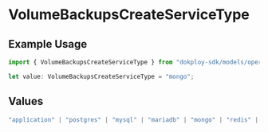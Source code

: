 # VolumeBackupsCreateServiceType

## Example Usage

```typescript
import { VolumeBackupsCreateServiceType } from "dokploy-sdk/models/operations";

let value: VolumeBackupsCreateServiceType = "mongo";
```

## Values

```typescript
"application" | "postgres" | "mysql" | "mariadb" | "mongo" | "redis" | "compose"
```